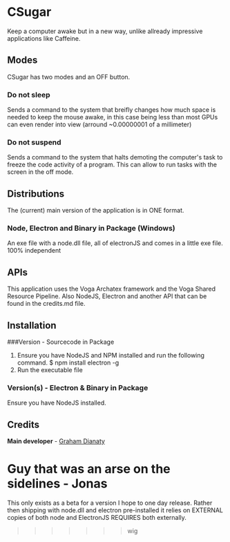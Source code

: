 CSugar
==

Keep a computer awake but in a new way, unlike allready impressive applications like Caffeine.

## Modes
CSugar has two modes and an OFF button.

### Do not sleep
Sends a command to the system that breifly changes how much space is needed to keep the mouse awake, in this case being less than most GPUs can even render into view (arround ~0.00000001 of a millimeter)
### Do not suspend
Sends a command to the system that halts demoting the computer's task to freeze the code activity of a program. This can allow to run tasks with the screen in the off mode.

## Distributions
The (current) main version of the application is in ONE format.

### Node, Electron and Binary in Package (Windows)
An exe file with a node.dll file, all of electronJS and comes in a little exe file. 100%  independent

## APIs
This application uses the Voga Archatex framework and the Voga Shared Resource Pipeline.
Also NodeJS, Electron and another API that can be found in the credits.md file.


## Installation
###Version - Sourcecode in Package
1. Ensure you have NodeJS and NPM installed and run the following command.
       $ npm install electron -g 
2. Run the executable file

### Version(s) - Electron & Binary in Package
Ensure you have NodeJS installed.


## Credits
**Main developer** - [Graham Dianaty](http://about.me/grahamdianaty)

**Guy that was an arse on the sidelines** - Jonas
=======
This only exists as a beta for a version I hope to one day release.
Rather then shipping with node.dll and electron pre-installed it relies on EXTERNAL copies
of both node and ElectronJS
REQUIRES both externally.
>>>>>>> wig
